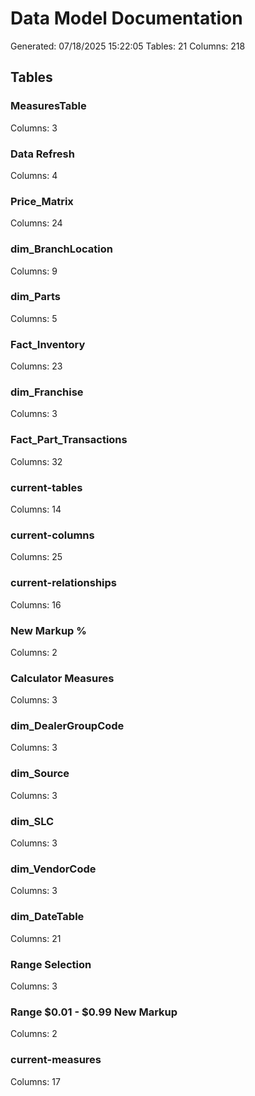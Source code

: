 ﻿# Data Model Documentation

Generated: 07/18/2025 15:22:05
Tables: 21
Columns: 218

## Tables

### MeasuresTable
Columns: 3

### Data Refresh
Columns: 4

### Price_Matrix
Columns: 24

### dim_BranchLocation
Columns: 9

### dim_Parts
Columns: 5

### Fact_Inventory
Columns: 23

### dim_Franchise
Columns: 3

### Fact_Part_Transactions
Columns: 32

### current-tables
Columns: 14

### current-columns
Columns: 25

### current-relationships
Columns: 16

### New Markup %
Columns: 2

### Calculator Measures
Columns: 3

### dim_DealerGroupCode
Columns: 3

### dim_Source
Columns: 3

### dim_SLC
Columns: 3

### dim_VendorCode
Columns: 3

### dim_DateTable
Columns: 21

### Range Selection
Columns: 3

### Range $0.01 - $0.99 New Markup
Columns: 2

### current-measures
Columns: 17


